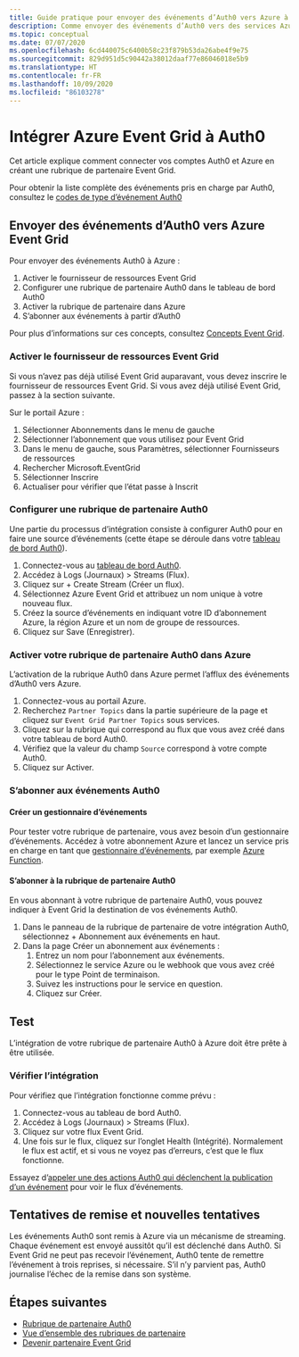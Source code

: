 ```yaml
---
title: Guide pratique pour envoyer des événements d’Auth0 vers Azure à l’aide d’Azure Event Grid
description: Comme envoyer des événements d’Auth0 vers des services Azure avec Azure Event Grid.
ms.topic: conceptual
ms.date: 07/07/2020
ms.openlocfilehash: 6cd440075c6400b58c23f879b53da26abe4f9e75
ms.sourcegitcommit: 829d951d5c90442a38012daaf77e86046018e5b9
ms.translationtype: HT
ms.contentlocale: fr-FR
ms.lasthandoff: 10/09/2020
ms.locfileid: "86103278"
---
```

# <a name="integrate-azure-event-grid-with-auth0"></a>Intégrer Azure Event Grid à Auth0

Cet article explique comment connecter vos comptes Auth0 et Azure en créant une rubrique de partenaire Event Grid.

Pour obtenir la liste complète des événements pris en charge par Auth0, consultez le [codes de type d’événement Auth0](https://auth0.com/docs/logs/references/log-event-type-codes)

## <a name="send-events-from-auth0-to-azure-event-grid"></a>Envoyer des événements d’Auth0 vers Azure Event Grid
Pour envoyer des événements Auth0 à Azure :

1. Activer le fournisseur de ressources Event Grid
1. Configurer une rubrique de partenaire Auth0 dans le tableau de bord Auth0
1. Activer la rubrique de partenaire dans Azure
1. S’abonner aux événements à partir d’Auth0

Pour plus d’informations sur ces concepts, consultez [Concepts Event Grid](concepts.md).

### <a name="enable-event-grid-resource-provider"></a>Activer le fournisseur de ressources Event Grid
Si vous n’avez pas déjà utilisé Event Grid auparavant, vous devez inscrire le fournisseur de ressources Event Grid. Si vous avez déjà utilisé Event Grid, passez à la section suivante.

Sur le portail Azure :
1. Sélectionner Abonnements dans le menu de gauche
1. Sélectionner l’abonnement que vous utilisez pour Event Grid
1. Dans le menu de gauche, sous Paramètres, sélectionner Fournisseurs de ressources
1. Rechercher Microsoft.EventGrid
1. Sélectionner Inscrire
1. Actualiser pour vérifier que l’état passe à Inscrit

### <a name="set-up-an-auth0-partner-topic"></a>Configurer une rubrique de partenaire Auth0
Une partie du processus d’intégration consiste à configurer Auth0 pour en faire une source d’événements (cette étape se déroule dans votre [tableau de bord Auth0](https://manage.auth0.com/)).

1. Connectez-vous au [tableau de bord Auth0](https://manage.auth0.com/).
1. Accédez à Logs (Journaux) > Streams (Flux).
1. Cliquez sur + Create Stream (Créer un flux).
1. Sélectionnez Azure Event Grid et attribuez un nom unique à votre nouveau flux.
1. Créez la source d’événements en indiquant votre ID d’abonnement Azure, la région Azure et un nom de groupe de ressources. 
1. Cliquez sur Save (Enregistrer).

### <a name="activate-your-auth0-partner-topic-in-azure"></a>Activer votre rubrique de partenaire Auth0 dans Azure
L’activation de la rubrique Auth0 dans Azure permet l’afflux des événements d’Auth0 vers Azure.

1. Connectez-vous au portail Azure.
1. Recherchez `Partner Topics` dans la partie supérieure de la page et cliquez sur `Event Grid Partner Topics` sous services.
1. Cliquez sur la rubrique qui correspond au flux que vous avez créé dans votre tableau de bord Auth0.
1. Vérifiez que la valeur du champ `Source` correspond à votre compte Auth0.
1. Cliquez sur Activer.

### <a name="subscribe-to-auth0-events"></a>S’abonner aux événements Auth0

#### <a name="create-an-event-handler"></a>Créer un gestionnaire d’événements
Pour tester votre rubrique de partenaire, vous avez besoin d’un gestionnaire d’événements. Accédez à votre abonnement Azure et lancez un service pris en charge en tant que [gestionnaire d’événements](event-handlers.md), par exemple [Azure Function](custom-event-to-function.md).

#### <a name="subscribe-to-your-auth0-partner-topic"></a>S’abonner à la rubrique de partenaire Auth0
En vous abonnant à votre rubrique de partenaire Auth0, vous pouvez indiquer à Event Grid la destination de vos événements Auth0.

1. Dans le panneau de la rubrique de partenaire de votre intégration Auth0, sélectionnez + Abonnement aux événements en haut.
1. Dans la page Créer un abonnement aux événements :
    1. Entrez un nom pour l’abonnement aux événements.
    1. Sélectionnez le service Azure ou le webhook que vous avez créé pour le type Point de terminaison.
    1. Suivez les instructions pour le service en question.
    1. Cliquez sur Créer.

## <a name="testing"></a>Test
L’intégration de votre rubrique de partenaire Auth0 à Azure doit être prête à être utilisée.

### <a name="verify-the-integration"></a>Vérifier l’intégration
Pour vérifiez que l’intégration fonctionne comme prévu :

1. Connectez-vous au tableau de bord Auth0.
1. Accédez à Logs (Journaux) > Streams (Flux).
1. Cliquez sur votre flux Event Grid.
1. Une fois sur le flux, cliquez sur l’onglet Health (Intégrité). Normalement le flux est actif, et si vous ne voyez pas d’erreurs, c’est que le flux fonctionne.

Essayez d’[appeler une des actions Auth0 qui déclenchent la publication d’un événement](https://auth0.com/docs/logs/references/log-event-type-codes) pour voir le flux d’événements.

## <a name="delivery-attempts-and-retries"></a>Tentatives de remise et nouvelles tentatives
Les événements Auth0 sont remis à Azure via un mécanisme de streaming. Chaque événement est envoyé aussitôt qu’il est déclenché dans Auth0. Si Event Grid ne peut pas recevoir l’événement, Auth0 tente de remettre l’événement à trois reprises, si nécessaire. S’il n’y parvient pas, Auth0 journalise l’échec de la remise dans son système.

## <a name="next-steps"></a>Étapes suivantes

- [Rubrique de partenaire Auth0](auth0-overview.md)
- [Vue d’ensemble des rubriques de partenaire](partner-topics-overview.md)
- [Devenir partenaire Event Grid](partner-onboarding-overview.md)